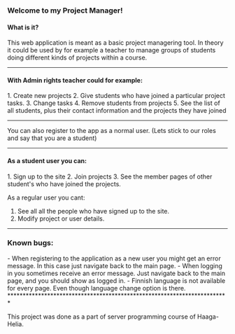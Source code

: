 <h3>Welcome to my Project Manager!</h3>

<h4>What is it?</h4>
This web application is meant as a basic project managering tool. In theory it could be used by for example a teacher to manage groups of students doing different kinds of projects within a course.

**********************************************************************
<h4>With Admin rights teacher could for example:</h4>
1. Create new projects
2. Give students who have joined a particular project tasks.
3. Change tasks
4. Remove students from projects
5. See the list of all students, plus their contact information and the projects they have joined

************************************************************************
You can also register to the app as a normal user. (Lets stick to our roles and say that you are a student)
************************************************************************


<h4>As a student user you can:</h4>
1. Sign up to the site
2. Join projects
3. See the member pages of other student's who have joined the projects.

As a regular user you cant:
1. See all all the people who have signed up to the site.
2. Modify project or user details.
************************************************************************
<h3>Known bugs:</h3>
- When registering to the application as a new user you might get an error message. In this case just navigate back to the main page.
- When logging in you sometimes receive an error message. Just navigate back to the main page, and you should show as logged in.
- Finnish language is not available for every page. Even though language change option is there.
************************************************************************



This project was done as a part of server programming course of Haaga-Helia.
